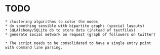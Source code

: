 # TODO

    * clustering algorithms to color the nodes
    * do something sensible with bipartite graphs (special layouts)
    * SQLAlchemy/SQLite db to store data (instead of textfiles)
    * generate social network on request (graph of followers on twitter)

    * The script needs to be consolidated to have a single entry point with command line parsing.
